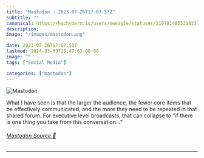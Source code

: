 ```yaml
---
title: "Mastodon - 2023-07-26T17:07:53Z"
subtitle: ""
canonical: https://hachyderm.io/users/mweagle/statuses/110781482531833718
description:
image: "/images/mastodon.png"

date: 2023-07-26T17:07:53Z
lastmod: 2024-03-09T15:47:03-08:00
image: ""
tags: ["Social Media"]

categories: ["mastodon"]
---
```

![Mastodon](/images/mastodon.png)

<p>What I have seen is that the larger the audience, the fewer core items that be effectively communicated, and the more they need to be repeated in that shared forum. For executive level broadcasts, that can collapse to “if there is one thing you take from this conversation…”</p>


###### [Mastodon Source 🐘](https://hachyderm.io/@mweagle/110781482531833718)

___
